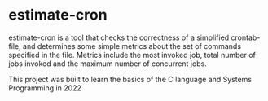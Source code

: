 # estimate-cron

estimate-cron is a tool that checks the correctness of a simplified crontab-file, and determines some simple metrics about the set of commands specified in the file. Metrics include the most invoked job, total number of jobs invoked and the maximum number of concurrent jobs.

This project was built to learn the basics of the C language and Systems Programming in 2022

